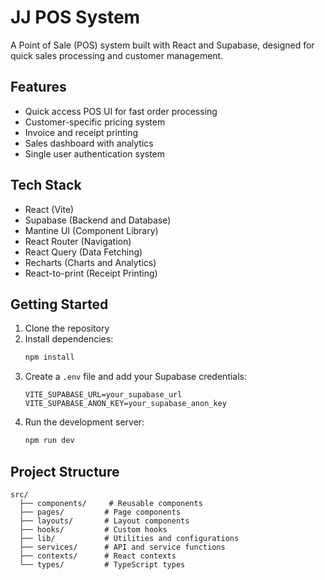 # JJ POS System

A Point of Sale (POS) system built with React and Supabase, designed for quick sales processing and customer management.

## Features

- Quick access POS UI for fast order processing
- Customer-specific pricing system
- Invoice and receipt printing
- Sales dashboard with analytics
- Single user authentication system

## Tech Stack

- React (Vite)
- Supabase (Backend and Database)
- Mantine UI (Component Library)
- React Router (Navigation)
- React Query (Data Fetching)
- Recharts (Charts and Analytics)
- React-to-print (Receipt Printing)

## Getting Started

1. Clone the repository
2. Install dependencies:
   ```bash
   npm install
   ```
3. Create a `.env` file and add your Supabase credentials:
   ```
   VITE_SUPABASE_URL=your_supabase_url
   VITE_SUPABASE_ANON_KEY=your_supabase_anon_key
   ```
4. Run the development server:
   ```bash
   npm run dev
   ```

## Project Structure

```
src/
  ├── components/     # Reusable components
  ├── pages/         # Page components
  ├── layouts/       # Layout components
  ├── hooks/         # Custom hooks
  ├── lib/           # Utilities and configurations
  ├── services/      # API and service functions
  ├── contexts/      # React contexts
  └── types/         # TypeScript types
```
